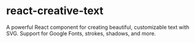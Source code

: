 # react-creative-text
A powerful React component for creating beautiful, customizable text with SVG. Support for Google Fonts, strokes, shadows, and more.
